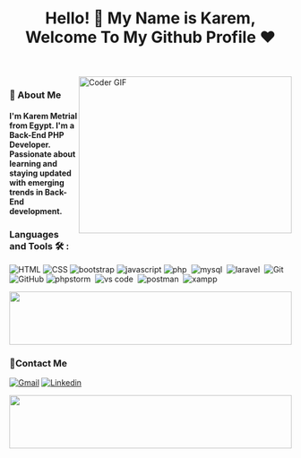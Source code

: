 
<h1 align="center">Hello! 👋  My Name is Karem, Welcome To My Github Profile ♥</h1>

<br/>
<br/>

<img align="right" src="https://i.giphy.com/media/v1.Y2lkPTc5MGI3NjExN2t0bjBqMmo0eTU5bTlnZzVrOGg4cW1oNmYwanZuOXlobHBnbmlkdiZlcD12MV9pbnRlcm5hbF9naWZfYnlfaWQmY3Q9Zw/qgQUggAC3Pfv687qPC/giphy.gif" alt="Coder GIF" width="380" height="280">

<h3>🚀 About Me</h3> 
<h4> I'm Karem Metrial from Egypt. I'm a Back-End PHP Developer. Passionate about learning and staying updated with emerging trends in Back-End development. </h4>


	


### Languages and Tools 🛠 :
![HTML](https://img.shields.io/badge/-HTML-%23E44D27?style=flat-square&logo=html&logoColor=ffffff)
![CSS](https://img.shields.io/badge/-CSS-%231572B6?style=flat-square&logo=css)
![bootstrap](https://img.shields.io/badge/-bootstrap-%231572B6?style=flat-square&logo=bootstrap)
![javascript](https://img.shields.io/badge/-javascript-%231572B6?style=flat-square&logo=javascript)
![php](https://img.shields.io/badge/-php%20-05122A?style=flat&logo=php)&nbsp;
![mysql](https://img.shields.io/badge/-mysql%20-05122A?style=flat&logo=mysql)&nbsp;
![laravel](https://img.shields.io/badge/-laravel%20-05122A?style=flat&logo=laravel)&nbsp;
![Git](https://img.shields.io/badge/-Git-%23F05032?style=flat-square&logo=git&logoColor=%23ffffff)
![GitHub](https://img.shields.io/badge/-GitHub-181717?style=flat-square&logo=github)
![phpstorm](https://img.shields.io/badge/-phpstorm%20-05122A?style=flat&logo=phpstorm)&nbsp;
![vs code](https://img.shields.io/badge/-vscode%20-05122A?style=flat&logo=vscode)&nbsp;
![postman](https://img.shields.io/badge/-postman%20-05122A?style=flat&logo=postman)&nbsp;
![xampp](https://img.shields.io/badge/-xampp%20-05122A?style=flat&logo=xampp)&nbsp;





<img src="https://github.com/Govindv7555/Govindv7555/blob/main/49e76e0596857673c5c80c85b84394c1.gif" width=100% height=95px>

 ### 🔗Contact Me
[![Gmail](https://img.shields.io/badge/Gmail-D14836?style=for-the-badge&logo=gmail&logoColor=white&link=mailto:karem.metrial@hotmail.com)](mailto:karem.metrial@hotmail.com)
[![Linkedin](https://img.shields.io/badge/LinkedIn-0077B5?style=for-the-badge&logo=linkedin&logoColor=white)](https://www.linkedin.com/in/karem-metrial/)


<img src="https://github.com/Govindv7555/Govindv7555/blob/main/49e76e0596857673c5c80c85b84394c1.gif" width=100% height=95px>

